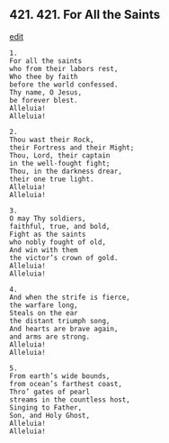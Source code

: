 
## 421.  421. For All the Saints
[edit](https://docs.google.com/document/d/1LyTJ3e3el6gwUI4Ww4l3OkcJAJO9VikZ/edit?mode=html)






    1.
    For all the saints
    who from their labors rest,
    Who thee by faith
    before the world confessed.
    Thy name, O Jesus,
    be forever blest.
    Alleluia!
    Alleluia!

    2.
    Thou wast their Rock,
    their Fortress and their Might;
    Thou, Lord, their captain
    in the well-fought fight;
    Thou, in the darkness drear,
    their one true light.
    Alleluia!
    Alleluia!

    3.
    O may Thy soldiers,
    faithful, true, and bold,
    Fight as the saints
    who nobly fought of old,
    And win with them
    the victor’s crown of gold.
    Alleluia!
    Alleluia!

    4.
    And when the strife is fierce,
    the warfare long,
    Steals on the ear
    the distant triumph song,
    And hearts are brave again,
    and arms are strong.
    Alleluia!
    Alleluia!

    5.
    From earth’s wide bounds,
    from ocean’s farthest coast,
    Thro’ gates of pearl
    streams in the countless host,
    Singing to Father,
    Son, and Holy Ghost,
    Alleluia!
    Alleluia!
